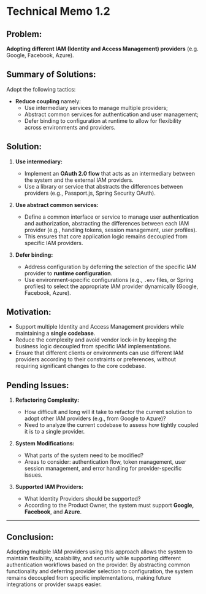 # Technical Memo 1.2

## Problem:
**Adopting different IAM (Identity and Access Management) providers** (e.g. Google, Facebook, Azure).

## Summary of Solutions:
Adopt the following tactics:
- **Reduce coupling** namely:
    - Use intermediary services to manage multiple providers;
    - Abstract common services for authentication and user management;
    - Defer binding to configuration at runtime to allow for flexibility across environments and providers.

## Solution:
1. **Use intermediary:**
    - Implement an **OAuth 2.0 flow** that acts as an intermediary between the system and the external IAM providers.
    - Use a library or service that abstracts the differences between providers (e.g., Passport.js, Spring Security OAuth).

2. **Use abstract common services:**
    - Define a common interface or service to manage user authentication and authorization, abstracting the differences between each IAM provider (e.g., handling tokens, session management, user profiles).
    - This ensures that core application logic remains decoupled from specific IAM providers.

3. **Defer binding:**
    - Address configuration by deferring the selection of the specific IAM provider to **runtime configuration**.
    - Use environment-specific configurations (e.g., `.env` files, or Spring profiles) to select the appropriate IAM provider dynamically (Google, Facebook, Azure).

## Motivation:
- Support multiple Identity and Access Management providers while maintaining a **single codebase**.
- Reduce the complexity and avoid vendor lock-in by keeping the business logic decoupled from specific IAM implementations.
- Ensure that different clients or environments can use different IAM providers according to their constraints or preferences, without requiring significant changes to the core codebase.

## Pending Issues:
1. **Refactoring Complexity:**
    - How difficult and long will it take to refactor the current solution to adopt other IAM providers (e.g., from Google to Azure)?
    - Need to analyze the current codebase to assess how tightly coupled it is to a single provider.

2. **System Modifications:**
    - What parts of the system need to be modified?
    - Areas to consider: authentication flow, token management, user session management, and error handling for provider-specific issues.

3. **Supported IAM Providers:**
    - What Identity Providers should be supported?
    - According to the Product Owner, the system must support **Google, Facebook**, and **Azure**.

---

## Conclusion:
Adopting multiple IAM providers using this approach allows the system to maintain flexibility, scalability, and security while supporting different authentication workflows based on the provider. By abstracting common functionality and deferring provider selection to configuration, the system remains decoupled from specific implementations, making future integrations or provider swaps easier.
